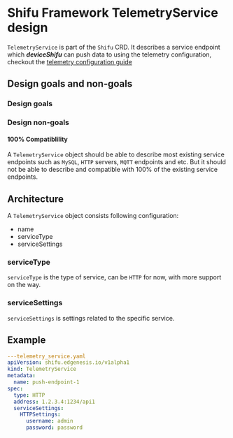 # Shifu Framework TelemetryService design

`TelemetryService` is part of the `Shifu` CRD. It describes a service endpoint which ***deviceShifu*** can push data to using the telemetry configuration, checkout the [telemetry configuration guide](docs/design/deviceshifu/telemetry.md)

## Design goals and non-goals

### Design goals

### Design non-goals

#### 100% Compatiblility

A `TelemetryService` object should be able to describe most existing service endpoints such as `MySQL`, `HTTP` servers, `MQTT` endpoints and etc. But it should not be able to describe and compatible with 100% of the existing service endpoints.

## Architecture

A `TelemetryService` object consists following configuration:

- name
- serviceType
- serviceSettings

### serviceType

`serviceType` is the type of service, can be `HTTP` for now, with more support on the way.

### serviceSettings

`serviceSettings` is settings related to the specific service.

## Example

```yaml
---telemetry_service.yaml
apiVersion: shifu.edgenesis.io/v1alpha1
kind: TelemetryService
metadata:
  name: push-endpoint-1
spec:
  type: HTTP
  address: 1.2.3.4:1234/api1
  serviceSettings:
    HTTPSettings:
      username: admin
      password: password
```
